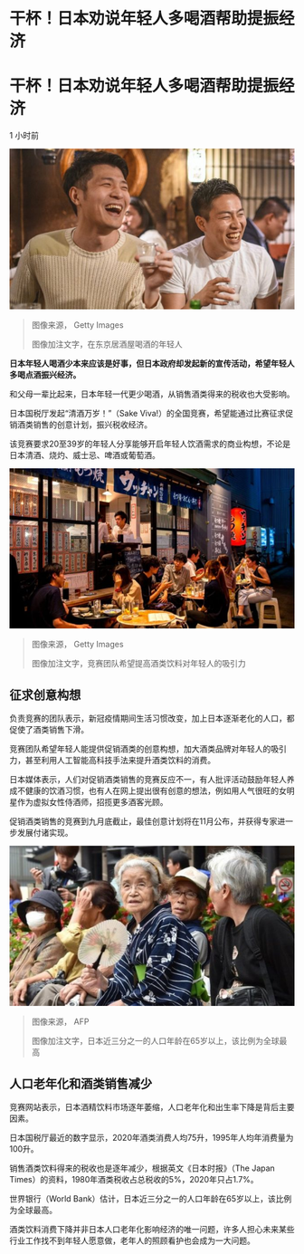 # 干杯！日本劝说年轻人多喝酒帮助提振经济

#  干杯！日本劝说年轻人多喝酒帮助提振经济

1 小时前

![在东京居酒屋喝酒的年轻人](_126358145_gettyimages-1227451753.jpg)

> 图像来源，  Getty Images
>
> 图像加注文字，在东京居酒屋喝酒的年轻人

**日本年轻人喝酒少本来应该是好事，但日本政府却发起新的宣传活动，希望年轻人多喝点酒振兴经济。**

和父母一辈比起来，日本年轻一代更少喝酒，从销售酒类得来的税收也大受影响。

日本国税厅发起“清酒万岁！”（Sake Viva!）的全国竞赛，希望能通过比赛征求促销酒类销售的创意计划，振兴税收经济。

该竞赛要求20至39岁的年轻人分享能够开启年轻人饮酒需求的商业构想，不论是日本清酒、烧灼、威士忌、啤酒或葡萄酒。

![居酒屋](_126357829_gettyimages-1227855978.jpg)

> 图像来源，  Getty Images
>
> 图像加注文字，竞赛团队希望提高酒类饮料对年轻人的吸引力

##  征求创意构想

负责竞赛的团队表示，新冠疫情期间生活习惯改变，加上日本逐渐老化的人口，都促使了酒类销售下滑。

竞赛团队希望年轻人能提供促销酒类的创意构想，加大酒类品牌对年轻人的吸引力，甚至利用人工智能高科技手法来提升酒类饮料的消费。

日本媒体表示，人们对促销酒类销售的竞赛反应不一，有人批评活动鼓励年轻人养成不健康的饮酒习惯，也有人在网上提出很有创意的想法，例如用人气很旺的女明星作为虚拟女性侍酒师，招揽更多酒客光顾。

促销酒类销售的竞赛到九月底截止，最佳创意计划将在11月公布，并获得专家进一步发展付诸实现。

![日本老年人](_126364273_mediaitem81667522.jpg)

> 图像来源，  AFP
>
> 图像加注文字，日本近三分之一的人口年龄在65岁以上，该比例为全球最高

##  人口老年化和酒类销售减少

竞赛网站表示，日本酒精饮料市场逐年萎缩，人口老年化和出生率下降是背后主要因素。

日本国税厅最近的数字显示，2020年酒类消费人均75升，1995年人均年消费量为100升。

销售酒类饮料得来的税收也是逐年减少，根据英文《日本时报》（The Japan Times）的资料，1980年酒类税收占总税收的5%，2020年只占1.7%。

世界银行（World Bank）估计，日本近三分之一的人口年龄在65岁以上，该比例为全球最高。

酒类饮料消费下降并非日本人口老年化影响经济的唯一问题，许多人担心未来某些行业工作找不到年轻人愿意做，老年人的照顾看护也会成为一大问题。


